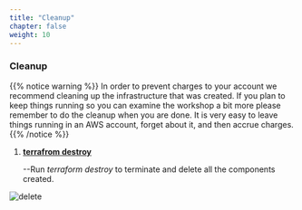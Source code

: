 ```yaml
---
title: "Cleanup"
chapter: false
weight: 10
---
```


### Cleanup 
{{% notice warning %}}
In order to prevent charges to your account we recommend cleaning up the infrastructure that was created. If you plan to keep things running so you can examine the workshop a bit more please remember to do the cleanup when you are done. It is very easy to leave things running in an AWS account, forget about it, and then accrue charges.
{{% /notice %}}

1. **<ins>terrafrom destroy</ins>**
    
    --Run *terraform destroy* to terminate and delete all the components created.

![delete](/static//static/images/clean_up/destroy.jpeg)





